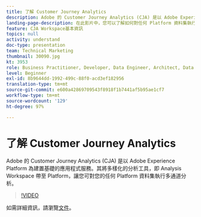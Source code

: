 ```yaml
---
title: 了解 Customer Journey Analytics
description: Adobe 的 Customer Journey Analytics (CJA) 是以 Adobe Experience Platform 為建置基礎的應用程式服務。其將多樣化的分析工具，即 Analysis Workspace 帶至 Platform，讓您可對您的任何 Platform 資料集執行多通道分析。
landing-page-description: 在此影片中，您可以了解如何對任何 Platform 資料集執行多通道分析。
feature: CJA Workspace基本資訊
topics: null
activity: understand
doc-type: presentation
team: Technical Marketing
thumbnail: 30090.jpg
kt: 3953
role: Business Practitioner, Developer, Data Engineer, Architect, Data Architect, Administrator, Leader
level: Beginner
exl-id: 8b9644dd-1992-499c-88f0-acd3ef182956
translation-type: tm+mt
source-git-commit: e600a42869709543f8918f1b7441af5b95ae1cf7
workflow-type: tm+mt
source-wordcount: '129'
ht-degree: 97%

---
```


# 了解 Customer Journey Analytics

Adobe 的 Customer Journey Analytics (CJA) 是以 Adobe Experience Platform 為建置基礎的應用程式服務。其將多樣化的分析工具，即 Analysis Workspace 帶至 Platform，讓您可對您的任何 Platform 資料集執行多通道分析。

>[!VIDEO](https://video.tv.adobe.com/v/30090/?quality=12&enable10seconds=on&speedcontrol=on)

如需詳細資訊，請瀏覽[文件](https://docs.adobe.com/content/help/zh-Hant/analytics-platform/using/cja-landing.html)。
